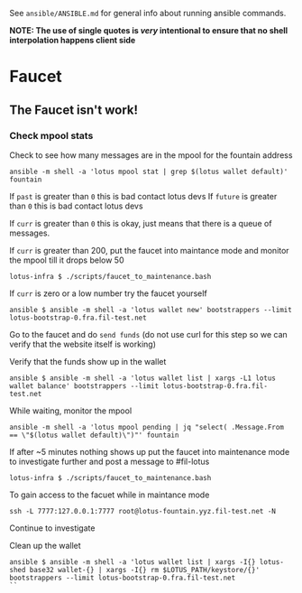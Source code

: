 See `ansible/ANSIBLE.md` for general info about running ansible commands.

**NOTE: The use of single quotes is _very_ intentional to ensure that no shell interpolation happens client side**

# Faucet

## The Faucet isn't work!

### Check mpool stats

Check to see how many messages are in the mpool for the fountain address

```
ansible -m shell -a 'lotus mpool stat | grep $(lotus wallet default)' fountain
```

If `past` is greater than `0` this is bad contact lotus devs
If `future` is greater than `0` this is bad contact lotus devs

If `curr` is greater than `0` this is okay, just means that there is a queue of messages.

If `curr` is greater than 200, put the faucet into maintance mode and monitor the mpool till
it drops below 50

```
lotus-infra $ ./scripts/faucet_to_maintenance.bash
```

If `curr` is zero or a low number try the faucet yourself

```
ansible $ ansible -m shell -a 'lotus wallet new' bootstrappers --limit lotus-bootstrap-0.fra.fil-test.net
```

Go to the faucet and do `send funds` (do not use curl for this step so we can verify that the website itself is working)

Verify that the funds show up in the wallet

```
ansible $ ansible -m shell -a 'lotus wallet list | xargs -L1 lotus wallet balance' bootstrappers --limit lotus-bootstrap-0.fra.fil-test.net
```

While waiting, monitor the mpool

```
ansible -m shell -a 'lotus mpool pending | jq "select( .Message.From == \"$(lotus wallet default)\")"' fountain
```

If after ~5 minutes nothing shows up put the faucet into maintenance mode to investigate further and post a message to #fil-lotus

```
lotus-infra $ ./scripts/faucet_to_maintenance.bash
```

To gain access to the facuet while in maintance mode

```
ssh -L 7777:127.0.0.1:7777 root@lotus-fountain.yyz.fil-test.net -N
```

Continue to investigate

Clean up the wallet

```
ansible $ ansible -m shell -a 'lotus wallet list | xargs -I{} lotus-shed base32 wallet-{} | xargs -I{} rm $LOTUS_PATH/keystore/{}' bootstrappers --limit lotus-bootstrap-0.fra.fil-test.net
``

